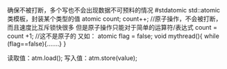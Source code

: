 确保不被打断，多个写也不会出现数据不可预料的情况
#stdatomic
std::atomic  类模板，封装某个类型的值
atomic<int > count;
count++;   //原子操作，不会被打断，而且速度比互斥锁快很多
但是原子操作只能对于简单的运算符/表达式
count = count +1;   //这不是原子的
又如：
atomic <bool> flag = false;
void mythread(){
while (flag==false){.......}
}

读取值：atm.load();
写入值：atm.store(value);
